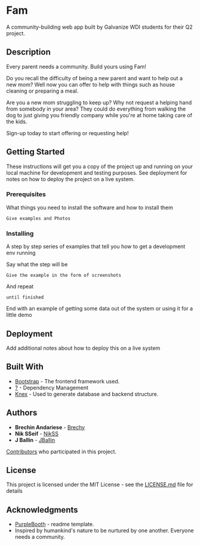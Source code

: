 # Fam
A community-building web app built by Galvanize WDI students for their Q2 project.

## Description

Every parent needs a community. Build yours using Fam!

Do you recall the difficulty of being a new parent and want to help out a new mom? Well now you can offer to help with things such as house cleaning or preparing a meal.

Are you a new mom struggling to keep up? Why not request a helping hand from somebody in your area? They could do everything from walking the dog to just giving you friendly company while you're at home taking care of the kids.

Sign-up today to start offering or requesting help!

## Getting Started

These instructions will get you a copy of the project up and running on your local machine for development and testing purposes. See deployment for notes on how to deploy the project on a live system.

### Prerequisites

What things you need to install the software and how to install them

```
Give examples and Photos
```

### Installing

A step by step series of examples that tell you how to get a development env running

Say what the step will be

```
Give the example in the form of screenshots
```

And repeat

```
until finished
```

End with an example of getting some data out of the system or using it for a little demo

<!-- ## Running the tests

Explain how to run the automated tests for this system

### Break down into end to end tests

Explain what these tests test and why

```
Give an example
```

### And coding style tests

Explain what these tests test and why

```
Give an example
``` -->

## Deployment

Add additional notes about how to deploy this on a live system

## Built With

* [Bootstrap](https://startbootstrap.com/template-overviews/freelancer/) - The frontend framework used.
* [?](weblink) - Dependency Management
* [Knex](weblink) - Used to generate database and backend structure.
<!-- do we need one for web framework used? IS that the same as bootstrap? -->

## Authors

* **Brechin Andariese** - [Brechy](https://github.com/Brechy)
* **Nik SSeif** - [NikSS](https://github.com/niksseif)
* **J Ballin** - [JBallin](https://github.com/JBallin)

[Contributors](https://github.com/Brechy/q2_g88/graphs/contributors) who participated in this project.

## License

This project is licensed under the MIT License - see the [LICENSE.md](LICENSE.md) file for details

## Acknowledgments

* [PurpleBooth](https://gist.github.com/PurpleBooth/109311bb0361f32d87a2) - readme template.
* Inspired by humankind's nature to be nurtured by one another. Everyone needs a community.
